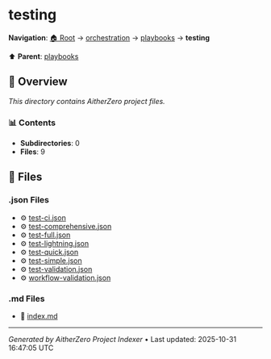# testing

**Navigation**: [🏠 Root](../../../index.md) → [orchestration](../../index.md) → [playbooks](../index.md) → **testing**

⬆️ **Parent**: [playbooks](../index.md)

## 📖 Overview

*This directory contains AitherZero project files.*

### 📊 Contents

- **Subdirectories**: 0
- **Files**: 9

## 📄 Files

### .json Files

- ⚙️ [test-ci.json](./test-ci.json)
- ⚙️ [test-comprehensive.json](./test-comprehensive.json)
- ⚙️ [test-full.json](./test-full.json)
- ⚙️ [test-lightning.json](./test-lightning.json)
- ⚙️ [test-quick.json](./test-quick.json)
- ⚙️ [test-simple.json](./test-simple.json)
- ⚙️ [test-validation.json](./test-validation.json)
- ⚙️ [workflow-validation.json](./workflow-validation.json)

### .md Files

- 📝 [index.md](./index.md)

---

*Generated by AitherZero Project Indexer* • Last updated: 2025-10-31 16:47:05 UTC

